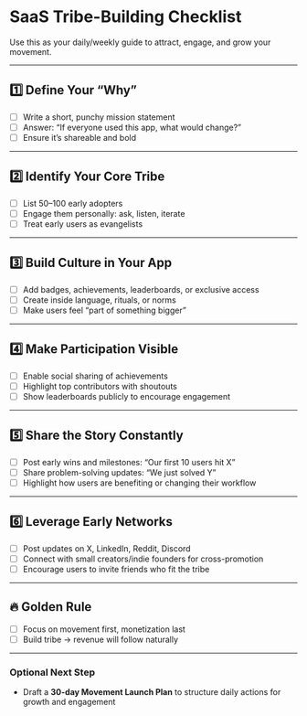 # SaaS Tribe-Building Checklist

Use this as your daily/weekly guide to attract, engage, and grow your movement.

---

## 1️⃣ Define Your “Why”
- [ ] Write a short, punchy mission statement  
- [ ] Answer: “If everyone used this app, what would change?”  
- [ ] Ensure it’s shareable and bold  

---

## 2️⃣ Identify Your Core Tribe
- [ ] List 50–100 early adopters  
- [ ] Engage them personally: ask, listen, iterate  
- [ ] Treat early users as evangelists  

---

## 3️⃣ Build Culture in Your App
- [ ] Add badges, achievements, leaderboards, or exclusive access  
- [ ] Create inside language, rituals, or norms  
- [ ] Make users feel “part of something bigger”  

---

## 4️⃣ Make Participation Visible
- [ ] Enable social sharing of achievements  
- [ ] Highlight top contributors with shoutouts  
- [ ] Show leaderboards publicly to encourage engagement  

---

## 5️⃣ Share the Story Constantly
- [ ] Post early wins and milestones: “Our first 10 users hit X”  
- [ ] Share problem-solving updates: “We just solved Y”  
- [ ] Highlight how users are benefiting or changing their workflow  

---

## 6️⃣ Leverage Early Networks
- [ ] Post updates on X, LinkedIn, Reddit, Discord  
- [ ] Connect with small creators/indie founders for cross-promotion  
- [ ] Encourage users to invite friends who fit the tribe  

---

## 🔥 Golden Rule
- [ ] Focus on movement first, monetization last  
- [ ] Build tribe → revenue will follow naturally  

---

### Optional Next Step
- Draft a **30-day Movement Launch Plan** to structure daily actions for growth and engagement

